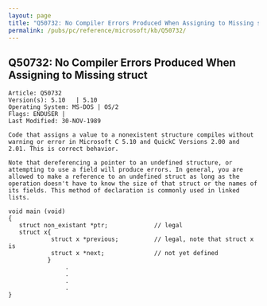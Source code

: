 ```yaml
---
layout: page
title: "Q50732: No Compiler Errors Produced When Assigning to Missing struct"
permalink: /pubs/pc/reference/microsoft/kb/Q50732/
---
```


## Q50732: No Compiler Errors Produced When Assigning to Missing struct

	Article: Q50732
	Version(s): 5.10   | 5.10
	Operating System: MS-DOS | OS/2
	Flags: ENDUSER |
	Last Modified: 30-NOV-1989
	
	Code that assigns a value to a nonexistent structure compiles without
	warning or error in Microsoft C 5.10 and QuickC Versions 2.00 and
	2.01. This is correct behavior.
	
	Note that dereferencing a pointer to an undefined structure, or
	attempting to use a field will produce errors. In general, you are
	allowed to make a reference to an undefined struct as long as the
	operation doesn't have to know the size of that struct or the names of
	its fields. This method of declaration is commonly used in linked
	lists.
	
	void main (void)
	{
	   struct non_existant *ptr;             // legal
	   struct x{
	            struct x *previous;          // legal, note that struct x is
	            struct x *next;              // not yet defined
	           }
	                .
	                .
	                .
	                .
	}
